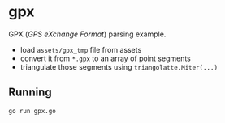 # gpx

GPX (_GPS eXchange Format_) parsing example.

- load `assets/gpx_tmp` file from assets
- convert it from `*.gpx` to an array of point segments
- triangulate those segments using `triangolatte.Miter(...)`

## Running

```bash
go run gpx.go
```
